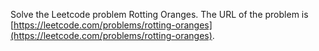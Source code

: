Solve the Leetcode problem Rotting Oranges.
The URL of the problem is [https://leetcode.com/problems/rotting-oranges](https://leetcode.com/problems/rotting-oranges).

